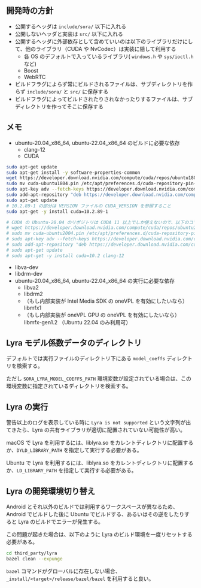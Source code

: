 ## 開発時の方針

- 公開するヘッダは `include/sora/` 以下に入れる
- 公開しないヘッダと実装は `src/` 以下に入れる
- 公開するヘッダに外部依存として含めていいのは以下のライブラリだけにして、他のライブラリ（CUDA や NvCodec）は実装に隠して利用する
  - 各 OS のデフォルトで入っているライブラリ( `windows.h` や `sys/ioctl.h` など)
  - Boost
  - WebRTC
- ビルドフラグによらず常にビルドされるファイルは、サブディレクトリを作らず `include/sora/` と `src/` に保存する
- ビルドフラグによってビルドされたりされなかったりするファイルは、サブディレクトリを作ってそこに保存する

## メモ

- ubuntu-20.04_x86_64, ubuntu-22.04_x86_64 のビルドに必要な依存
  - clang-12
  - CUDA
```bash
sudo apt-get update
sudo apt-get install -y software-properties-common
wget https://developer.download.nvidia.com/compute/cuda/repos/ubuntu1804/x86_64/cuda-ubuntu1804.pin
sudo mv cuda-ubuntu1804.pin /etc/apt/preferences.d/cuda-repository-pin-600
sudo apt-key adv --fetch-keys https://developer.download.nvidia.com/compute/cuda/repos/ubuntu1804/x86_64/3bf863cc.pub
sudo add-apt-repository "deb https://developer.download.nvidia.com/compute/cuda/repos/ubuntu1804/x86_64/ /"
sudo apt-get update
# 10.2.89-1 の部分は VERSION ファイルの CUDA_VERSION を参照すること
sudo apt-get -y install cuda=10.2.89-1

# CUDA の Ubuntu-20.04 のリポジトリは CUDA 11 以上でしか使えないので、以下のコマンドではインストールできない
# wget https://developer.download.nvidia.com/compute/cuda/repos/ubuntu2004/x86_64/cuda-ubuntu2004.pin
# sudo mv cuda-ubuntu2004.pin /etc/apt/preferences.d/cuda-repository-pin-600
# sudo apt-key adv --fetch-keys https://developer.download.nvidia.com/compute/cuda/repos/ubuntu2004/x86_64/3bf863cc.pub
# sudo add-apt-repository "deb https://developer.download.nvidia.com/compute/cuda/repos/ubuntu2004/x86_64/ /"
# sudo apt-get update
# sudo apt-get -y install cuda=10.2 clang-12
```
  - libva-dev
  - libdrm-dev
- ubuntu-20.04_x86_64, ubuntu-22.04_x86_64 の実行に必要な依存
  - libva2
  - libdrm2
  - （もし内部実装が Intel Media SDK の oneVPL を有効にしたいなら）libmfx1
  - （もし内部実装が oneVPL GPU の oneVPL を有効にしたいなら）libmfx-gen1.2 （Ubuntu 22.04 のみ利用可）

## Lyra モデル係数データのディレクトリ

デフォルトでは実行ファイルのディレクトリ下にある `model_coeffs` ディレクトリを検索する。

ただし `SORA_LYRA_MODEL_COEFFS_PATH` 環境変数が設定されている場合は、この環境変数に指定されているディレクトリを検索する。

## Lyra の実行

警告以上のログを表示している時に `Lyra is not supported` という文字列が出てきたら、Lyra の共有ライブラリが適切に配置されていない可能性が高い。

macOS で Lyra を利用するには、liblyra.so をカレントディレクトリに配置するか、`DYLD_LIBRARY_PATH` を指定して実行する必要がある。

Ubuntu で Lyra を利用するには、liblyra.so をカレントディレクトリに配置するか、`LD_LIBRARY_PATH` を指定して実行する必要がある。

## Lyra の開発環境切り替え

Android とそれ以外のビルドでは利用するワークスペースが異なるため、Android でビルドした後に Ubuntu でビルドする、あるいはその逆をしたりすると Lyra のビルドでエラーが発生する。

この問題が起きた場合は、以下のように Lyra のビルド環境を一度リセットする必要がある。

```bash
cd third_party/lyra
bazel clean --expunge
```

`bazel` コマンドがグローバルに存在しない場合、`_install/<target>/release/bazel/bazel` を利用すると良い。